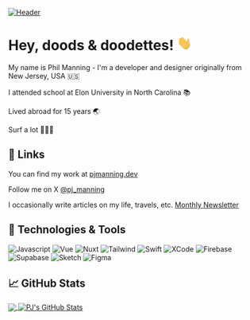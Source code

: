 [![Header](https://github.com/user-attachments/assets/a452ae9e-ebd8-4451-9bfa-6f1f65ac2a04 "PJManning")](https://pjmanning.dev)

# Hey, doods & doodettes! <img src="https://raw.githubusercontent.com/pjmanning/pjmanning/main/wave.gif" width="30px">

My name is Phil Manning - I'm a developer and designer originally from New Jersey, USA 🇺🇸

I attended school at Elon University in North Carolina 📚

Lived abroad for 15 years 🌏

Surf a lot 🏄🏻‍♂️

## 🔗 Links

You can find my work at [pjmanning.dev](https://pjmanning.dev/) 

Follow me on X [@pj_manning](https://x.com/pj_manning)

I occasionally write articles on my life, travels, etc. [Monthly Newsletter](https://pjmanning.beehiiv.com)

## 🔧 Technologies & Tools
![Javascript](https://img.shields.io/badge/Javascript-informational?style=flat&logo=javascript&logoColor=white&color=F7DF1E)
![Vue](https://img.shields.io/badge/Vue-informational?style=flat&logo=vue.js&logoColor=white&color=4FC08D)
![Nuxt](https://img.shields.io/badge/Nuxt-informational?style=flat&logo=nuxt&logoColor=white&color=00DC82)
![Tailwind](https://img.shields.io/badge/Tailwind-informational?style=flat&logo=tailwindcss&logoColor=white&color=06B6D4)
![Swift](https://img.shields.io/badge/Swift-informational?style=flat&logo=swift&logoColor=white&color=F05138)
![XCode](https://img.shields.io/badge/XCode-informational?style=flat&logo=xcode&logoColor=white&color=147EFB)
![Firebase](https://img.shields.io/badge/Firebase-informational?style=flat&logo=firebase&logoColor=white&color=DD2C00)
![Supabase](https://img.shields.io/badge/Supabase-informational?style=flat&logo=supabase&logoColor=white&color=3FCF8E)
![Sketch](https://img.shields.io/badge/Sketch-informational?style=flat&logo=sketch&logoColor=white&color=F7B500)
![Figma](https://img.shields.io/badge/Figma-informational?style=flat&logo=figma&logoColor=white&color=F24E1E)

## &#x1f4c8; GitHub Stats

<a href="https://github.com/pjmanning">
  <img align="center" src="https://github-readme-stats.vercel.app/api/top-langs/?username=pjmanning&hide=java,html&count_private=true" />
</a>
<a href="https://github.com/pjmanning">
  <img align="center" src="https://github-readme-stats.vercel.app/api?username=pjmanning&show_icons=true&line_height=27&count_private=true" alt="PJ's GitHub Stats" />
</a>

<!-- links to social media icons -->

<!-- icons with padding -->

[1.1]: http://i.imgur.com/tXSoThF.png (twitter icon with padding)
[2.1]: http://i.imgur.com/0o48UoR.png (github icon with padding)

<!-- icons without padding -->

[1.2]: http://i.imgur.com/wWzX9uB.png (twitter icon without padding)
[2.2]: http://i.imgur.com/9I6NRUm.png (github icon without padding)

<!-- links to your social media accounts -->

[1]: https://twitter.com/pj_manning
[2]: https://github.com/pjmanning

<!-- Resources -->
<!-- Icons: https://simpleicons.org/ -->
<!-- GitHub Stats: https://github.com/anuraghazra/github-readme-stats -->
<!-- Emojis: https://emojipedia.org/emoji/ -->
<!-- HTML Emojis: https://www.fileformat.info/index.htm -->
<!-- Shields: https://shields.io/ -->
<!-- Awesome GitHub Profile README: https://github.com/abhisheknaiidu/awesome-github-profile-readme -->
<!-- Readme Design: https://github.com/MartinHeinz/MartinHeinz -->
